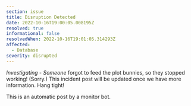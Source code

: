 ```yaml
---
section: issue
title: Disruption Detected
date: 2022-10-16T19:00:05.008195Z
resolved: true
informational: false
resolvedWhen: 2022-10-16T19:01:05.314293Z
affected:
  - Database
severity: disrupted
---
```

*Investigating* - _Someone_ forgot to feed the plot bunnies, so they stopped working! (Sorry.) This incident post will be updated once we have more information. Hang tight!

This is an automatic post by a monitor bot.
        